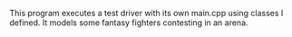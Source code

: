 This program executes a test driver with its own main.cpp using classes I defined. It models some fantasy fighters contesting in an arena.